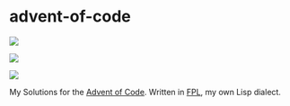 # advent-of-code

![](https://img.shields.io/badge/day%20📅-15-blue)

![](https://img.shields.io/badge/stars%20⭐-22-yellow)

![](https://img.shields.io/badge/days%20completed-11-red)

My Solutions for the [Advent of Code](https://adventofcode.com/2021/).
Written in [FPL](https://github.com/rbutenuth/fpl), my own Lisp dialect.
